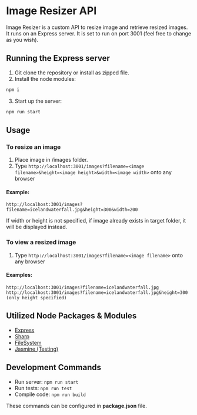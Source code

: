 # Image Resizer API

Image Resizer is a custom API to resize image and retrieve resized images. 
It runs on an Express server.
It is set to run on port 3001 (feel free to change as you wish).

## Running the Express server

1. Git clone the repository or install as zipped file.
2. Install the node modules:

```bash
npm i 
```
3. Start up the server:

```bash
npm run start
```

## Usage

### To resize an image
1. Place image in /images folder. 
2. Type `http://localhost:3001/images?filename=<image filename>&height=<image height>&width=<image width>` onto any browser
#### Example:
```
http://localhost:3001/images?filename=icelandwaterfall.jpg&height=300&width=200
```
If width or height is not specified, if image already exists in target folder, it will be displayed instead.

### To view a resized image
1. Type `http://localhost:3001/images?filename=<image filename>` onto any browser
#### Examples:
```
http://localhost:3001/images?filename=icelandwaterfall.jpg
http://localhost:3001/images?filename=icelandwaterfall.jpg&height=300  (only height specified)
```


## Utilized Node Packages & Modules
* [Express](https://expressjs.com/)
* [Sharp](https://www.npmjs.com/package/sharp)
* [FileSystem](https://www.npmjs.com/package/fs)
* [Jasmine (Testing)](https://www.npmjs.com/package/jasmine)


## Development Commands
* Run server: ```npm run start```
* Run tests: ```npm run test ```
* Compile code: ```npm run build```

These commands can be configured in **package.json** file.